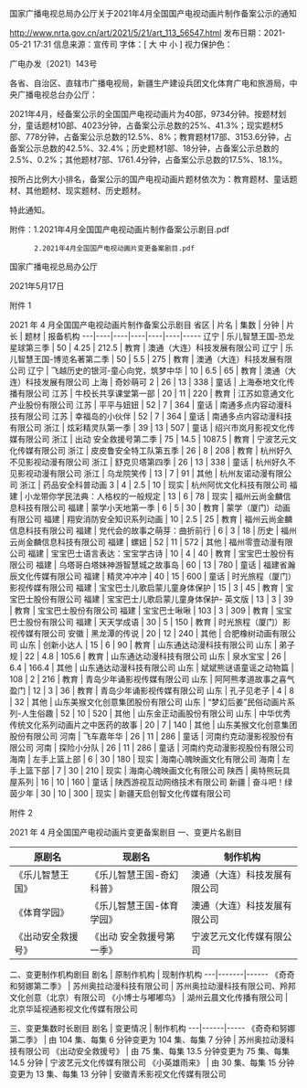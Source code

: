  国家广播电视总局办公厅关于2021年4月全国国产电视动画片制作备案公示的通知

http://www.nrta.gov.cn/art/2021/5/21/art_113_56547.html
发布日期：2021-05-21 17:31 	信息来源：宣传司 	字体：[ 大 中 小 ] 	视力保护色：

广电办发〔2021〕143号


各省、自治区、直辖市广播电视局，新疆生产建设兵团文化体育广电和旅游局，中央广播电视总台办公厅：

2021年4月，经备案公示的全国国产电视动画片为40部，9734分钟。按题材划分，童话题材10部、4023分钟，占备案公示总数的25%、41.3%；现实题材5部、778分钟，占备案公示总数的12.5%、8%；教育题材17部、3153.6分钟，占备案公示总数的42.5%、32.4%；历史题材1部、18分钟，占备案公示总数的2.5%、0.2%；其他题材7部、1761.4分钟，占备案公示总数的17.5%、18.1%。

按所占比例大小排名，备案公示的国产电视动画片题材依次为：教育题材、童话题材、其他题材、现实题材、历史题材。

特此通知。


附件：1.2021年4月全国国产电视动画片制作备案公示剧目.pdf

          2.2021年4月全国国产电视动画片变更备案剧目.pdf




国家广播电视总局办公厅

2021年5月17日     









附件 1

2021 年 4 月全国国产电视动画片制作备案公示剧目
省区 | 片名 | 集数 | 分钟 | 片长 | 题材 | 报备机构
---|----|----|----|----|----|-----
辽宁 | 乐儿智慧王国-恐龙星球第三季 | 50 | 4.25 | 212.5 | 教育 | 澳通（大连）科技发展有限公司
辽宁 | 乐儿智慧王国-博览名著第二季 | 50 | 5.5 | 275 | 教育 | 澳通（大连）科技发展有限公司
辽宁 | 飞越历史的银河-童心向党，筑梦中华 | 10 | 6.5 | 65 | 教育 | 澳通（大连）科技发展有限公司
上海 | 奇妙萌可 2 | 26 | 13 | 338 | 童话 | 上海泰地文化传播有限公司
江苏 | 牛校长共享课堂第一部 | 20 | 11 | 220 | 教育 | 江苏如意通文化产业股份有限公司
江苏 | 平平与妞妞 | 52 | 7 | 364 | 童话 | 南通多点内容动漫科技有限公司
江苏 | 幸福岛的小伙伴 | 52 | 7 | 364 | 童话 | 南通多点内容动漫科技有限公司
浙江 | 炫彩精灵队第一季 | 39 | 13 | 507 | 童话 | 绍兴市岚月影视文化传媒有限公司
浙江 | 出动 安全救援号第二季 | 75 | 14.5 | 1087.5 | 教育 | 宁波艺元文化传媒有限公司
浙江 | 皮皮鲁安全特工队第五季 | 26 | 8 | 208 | 教育 | 杭州好久不见影视动漫有限公司
浙江 | 舒克贝塔第四季 | 26 | 13 | 338 | 童话 | 杭州好久不见影视动漫有限公司
浙江 | 乌龙院笑传 | 13 | 7 | 91 | 其他 | 杭州友诺动漫有限公司
浙江 | 药品安全科普动画 3 | 4 | 2.5 | 10 | 现实 | 杭州阿优文化科技有限公司
福建 | 小龙带你学民法典：人格权的一般规定 | 13 | 6 | 78 | 现实 | 福州云尚金麟信息科技有限公司
福建 | 蒙学小天地第一季 | 6 | 5 | 30 | 教育 | 蒙学（厦门）动画有限公司
福建 | 翔安消防安全知识系列动画 | 10 | 2.5 | 25 | 教育 | 福州云尚金麟信息科技有限公司
福建 | 党代会的故事之萌芽：曲折前行 | 6 | 3 | 18 | 历史 | 福州云尚金麟信息科技有限公司
福建 | 螺妞 | 52 | 11 | 572 | 其他 | 福州零壹动漫有限公司
福建 | 宝宝巴士语言表达：宝宝学古诗 | 10 | 4 | 40 | 教育 | 宝宝巴士股份有限公司
福建 | 乌塔哥白塔妹神游智慧城之故事岛 | 60 | 13 | 780 | 童话 | 福建省瀚辰文化传媒有限公司
福建 | 精灵冲冲冲 | 40 | 15 | 600 | 童话 | 时光旅程（厦门）影视传媒有限公司
福建 | 宝宝巴士儿歌启蒙儿童身体保护 | 15 | 3 | 45 | 教育 | 宝宝巴士股份有限公司
福建 | 宝宝巴士儿歌启蒙儿童身体保护- 英文版 | 13 | 3 | 39 | 教育 | 宝宝巴士股份有限公司
福建 | 宝宝巴士啾啾 | 103 | 3 | 309 | 教育 | 宝宝巴士股份有限公司
福建 | 天天学成语 | 30 | 5 | 150 | 教育 | 时光旅程（厦门）影视传媒有限公司
安徽 | 黑龙潭的传说 | 20 | 12 | 240 | 其他 | 合肥橡树动画有限公司
山东 | 创新小达人 | 15 | 6 | 90 | 教育 | 山东通达动漫科技有限公司
山东 | 弟子规 | 22 | 4.8 | 105.6 | 教育 | 山东通达动漫科技有限公司
山东 | 泉水宝宝 | 26 | 6.4 | 166.4 | 其他 | 山东通达动漫科技有限公司
山东 | 斌斌熊谜语童谣之动物篇 | 108 | 2 | 216 | 教育 | 青岛少年诵影视传媒有限公司
山东 | 阿阿熊孝道故事之喜气盈门 | 12 | 3 | 36 | 教育 | 青岛少年诵影视传媒有限公司
山东 | 孔子见老子 | 4 | 8 | 32 | 其他 | 山东美猴文化创意集团股份有限公司
山东 | “梦幻后姜”民俗动画片系列-人生俗趣 | 52 | 10 | 520 | 其他 | 山东金正动画股份有限公司
山东 | 中华优秀传统文化系列动画片之中医药的故事 | 20 | 7 | 140 | 其他 | 山东美猴文化创意集团股份有限公司
河南 | 飞车嘉年华 | 26 | 11 | 286 | 童话 | 河南约克动漫影视股份有限公司
河南 | 探险小分队 | 26 | 11 | 286 | 童话 | 河南约克动漫影视股份有限公司
海南 | 左手上篮上部 | 6 | 30 | 180 | 现实 | 海南心魄映画文化有限公司
海南 | 左手上篮下部 | 7 | 30 | 210 | 现实 | 海南心魄映画文化有限公司
陕西 | 奥特熊玩具屋系列 | 16 | 10 | 160 | 童话 | 陕西游视互动网络技术有限公司
新疆 | 奋斗吧！绿茵少年 | 30 | 10 | 300 | 现实 | 新疆天启创智文化传媒有限公司





附件 2

2021 年 4 月全国国产电视动画片变更备案剧目
一、变更片名剧目

原剧名 | 现剧名 | 制作机构
----|-----|-----
《乐儿智慧王国》 | 《乐儿智慧王国-奇幻科普》 | 澳通（大连）科技发展有限公司
《体育学园》 | 《乐儿智慧王国-体育学园》 | 澳通（大连）科技发展有限公司
《出动安全救援号》 | 《出动 安全救援号第一季》 | 宁波艺元文化传媒有限公司
二、变更制作机构剧目
剧名 | 原制作机构 | 现制作机构
---|-------|------
《奇奇和努娜第二季》 | 苏州奥拉动漫科技有限公司 | 苏州奥拉动漫科技有限公司、羚邦文化创意（北京）有限公司
《小博士与嘟嘟鸟》 | 湖州云晨文化传播有限公司 | 北京华延视通影视文化传媒有限公司

三、变更集数时长剧目
剧名 | 变更情况 | 制作机构
---|------|-----
《奇奇和努娜第二季》 | 由 104 集、每集 6 分钟变更为 104 集、每集 7 分钟 | 苏州奥拉动漫科技有限公司
《出动安全救援号》 | 由 75 集、每集 13.5 分钟变更为 75 集、每集 14.5 分钟 | 宁波艺元文化传媒有限公司
《小英雄雨来》 | 由 30 集、每集 15 分钟变更为 13 集、每集 13 分钟 | 安徽青禾影视文化传媒有限公司
